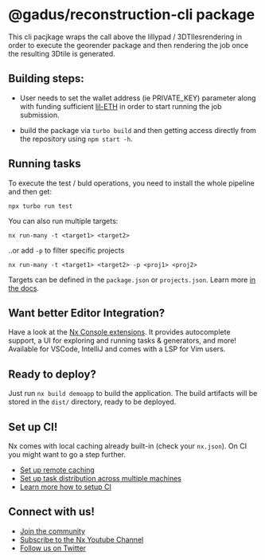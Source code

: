 # @gadus/reconstruction-cli package
This cli pacjkage wraps the call above the lillypad / 3DTIlesrendering in order to execute the georender package and then rendering the job once the resulting 3Dtile is generated.

## Building steps:

- User needs to set the wallet address (ie PRIVATE_KEY) parameter along with funding sufficient [lil-ETH](https://docs.lilypadnetwork.org/lilypad-v1-testnet/quick-start/funding-your-wallet-from-faucet) in order to start running the job submission.

- build the package via `turbo build` and then getting access directly from the repository using `npm start -h`.


## Running tasks

To execute the test / buld operations, you need to install the whole pipeline and then get:

```
npx turbo run test
```

You can also run multiple targets:

```
nx run-many -t <target1> <target2>
```

..or add `-p` to filter specific projects

```
nx run-many -t <target1> <target2> -p <proj1> <proj2>
```

Targets can be defined in the `package.json` or `projects.json`. Learn more [in the docs](https://nx.dev/core-features/run-tasks).

## Want better Editor Integration?

Have a look at the [Nx Console extensions](https://nx.dev/nx-console). It provides autocomplete support, a UI for exploring and running tasks & generators, and more! Available for VSCode, IntelliJ and comes with a LSP for Vim users.

## Ready to deploy?

Just run `nx build demoapp` to build the application. The build artifacts will be stored in the `dist/` directory, ready to be deployed.

## Set up CI!

Nx comes with local caching already built-in (check your `nx.json`). On CI you might want to go a step further.

- [Set up remote caching](https://nx.dev/core-features/share-your-cache)
- [Set up task distribution across multiple machines](https://nx.dev/core-features/distribute-task-execution)
- [Learn more how to setup CI](https://nx.dev/recipes/ci)

## Connect with us!

- [Join the community](https://nx.dev/community)
- [Subscribe to the Nx Youtube Channel](https://www.youtube.com/@nxdevtools)
- [Follow us on Twitter](https://twitter.com/nxdevtools)
